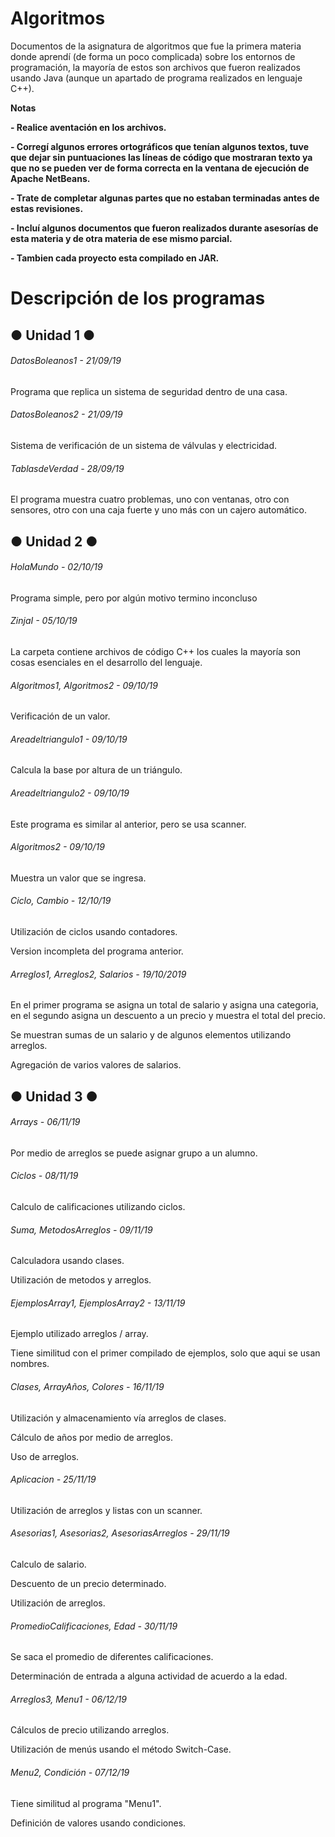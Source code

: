 # Algoritmos

<!----Descripción---->
Documentos de la asignatura de algoritmos que fue la primera materia donde aprendí (de forma un poco complicada) sobre los entornos de programación, la mayoría de estos son archivos que fueron realizados usando Java (aunque un apartado de programa realizados en lenguaje C++).
<!----Separador de la descripción ---->

<!----Notas---->
**Notas**

**- Realice aventación en los archivos.**

**- Corregí algunos errores ortográficos que tenían algunos textos, tuve que dejar sin puntuaciones las líneas de código que mostraran texto ya que no se pueden ver de forma correcta en la ventana de ejecución de Apache NetBeans.**

**- Trate de completar algunas partes que no estaban terminadas antes de estas revisiones.**

**- Incluí algunos documentos que fueron realizados durante asesorías de esta materia y de otra materia de ese mismo parcial.**

**- Tambien cada proyecto esta compilado en JAR.**
<!----Separador de las notas---->

<!----Directorio con descripción de los programas---->
# Descripción de los programas
## ● Unidad 1 ●
###### DatosBoleanos1 - 21/09/19
Programa que replica un sistema de seguridad dentro de una casa.

<!----Separador---->

###### DatosBoleanos2 - 21/09/19
Sistema de verificación de un sistema de válvulas y electricidad.

<!----Separador---->

###### TablasdeVerdad - 28/09/19
El programa muestra cuatro problemas, uno con ventanas, otro con sensores, otro con una caja fuerte y uno más con un cajero automático.

<!----Separador---->

## ● Unidad 2 ●
###### HolaMundo - 02/10/19
Programa simple, pero por algún motivo termino inconcluso

<!----Separador---->

###### ZinjaI - 05/10/19
La carpeta contiene archivos de código C++ los cuales la mayoría son cosas esenciales en el desarrollo del lenguaje.

<!----Separador---->

###### Algoritmos1, Algoritmos2 - 09/10/19
Verificación de un valor.

<!----Separador---->

###### Areadeltriangulo1 - 09/10/19
Calcula la base por altura de un triángulo.

<!----Separador---->

###### Areadeltriangulo2 - 09/10/19
Este programa es similar al anterior, pero se usa scanner.

<!----Separador---->

###### Algoritmos2 - 09/10/19
Muestra un valor que se ingresa.

<!----Separador---->

###### Ciclo, Cambio - 12/10/19
Utilización de ciclos usando contadores.

<!----Separador---->

Version incompleta del programa anterior.

<!----Separador---->

###### Arreglos1, Arreglos2, Salarios - 19/10/2019
En el primer programa se asigna un total de salario y asigna una categoria, en el segundo asigna un descuento a un precio y muestra el total del precio.

<!----Separador---->

Se muestran sumas de un salario y de algunos elementos utilizando arreglos.

<!----Separador---->

Agregación de varios valores de salarios.

## ● Unidad 3 ●
###### Arrays - 06/11/19
Por medio de arreglos se puede asignar grupo a un alumno.

<!----Separador---->

###### Ciclos - 08/11/19
Calculo de calificaciones utilizando ciclos.
<!----Separador---->

###### Suma, MetodosArreglos - 09/11/19
Calculadora usando clases.

<!----Separador---->

Utilización de metodos y arreglos.

<!----Separador---->

###### EjemplosArray1, EjemplosArray2 - 13/11/19
Ejemplo utilizado arreglos / array.

<!----Separador---->

Tiene similitud con el primer compilado de ejemplos, solo que aqui se usan nombres.

<!----Separador---->

###### Clases, ArrayAños, Colores - 16/11/19
Utilización y almacenamiento vía arreglos de clases.

<!----Separador---->

Cálculo de años por medio de arreglos.

<!----Separador---->

Uso de arreglos.

<!----Separador---->

###### Aplicacion - 25/11/19
Utilización de arreglos y listas con un scanner.

<!----Separador---->

###### Asesorias1, Asesorias2, AsesoriasArreglos - 29/11/19
Calculo de salario.

<!----Separador---->

Descuento de un precio determinado.

<!----Separador---->

Utilización de arreglos.

<!----Separador---->

###### PromedioCalificaciones, Edad - 30/11/19
Se saca el promedio de diferentes calificaciones.

<!----Separador---->

Determinación de entrada a alguna actividad de acuerdo a la edad.

<!----Separador---->

###### Arreglos3, Menu1 - 06/12/19
Cálculos de precio utilizando arreglos.
<!----Separador---->

Utilización de menús usando el método Switch-Case.

<!----Separador---->

###### Menu2, Condición - 07/12/19
Tiene similitud al programa "Menu1".

<!----Separador---->

Definición de valores usando condiciones.

<!----Separador del directorio con descripción de los programas---->